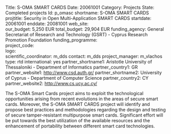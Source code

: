 Title: S-OMA SMART CARDS
Date:  20061001
Category: Projects
State: Completed projects
Id: p_omasc
shortname: S-OMA SMART CARDS
projtitle: Security in Open Multi-Application SMART CARDS
startdate: 20061001
enddate: 20081001
web_site:  
our_budget: 5,250 EUR
total_budget: 29,904 EUR
funding_agency: General Secretariat of Research and Technology (GSRT) - Cyprus Research Promotion Foundation
funding_programme:  
project_code:  
logo:   
scientific_coordinator: m_dds
contact: m_dds
project_manager: m_vlachos
type: rtd
international: yes
partner_shortname1: Aristotle University of Thessaloniki - Department of Informatics
partner_country1: GR
partner_website1: http://www.csd.auth.gr/
partner_shortname2: University of Cyprus - Department of Computer Science
partner_country2: CY
partner_website2: http://www.cs.ucy.ac.cy/

The S-OMA Smart Cards project aims to exploit the technological
opportunities arising from recent evolutions in the areas of secure
smart cards. Moreover, the S-OMA SMART CARDS project will identify and
propose best practices and methodologies regarding the design and
testing of secure tamper-resistant multipurpose smart cards. Significant
effort will be put towards the best utilization of the available
resources and the enhancement of portability between different smart
card technologies.
